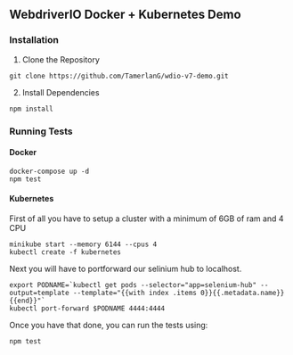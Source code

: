 ## WebdriverIO Docker + Kubernetes Demo
### Installation
1. Clone the Repository

``` 
git clone https://github.com/TamerlanG/wdio-v7-demo.git 
```

2. Install Dependencies
```` 
npm install 
````

### Running Tests
#### Docker
````
docker-compose up -d 
npm test
````

#### Kubernetes
First of all you have to setup a cluster with a minimum of 6GB of ram and 4 CPU    
````
minikube start --memory 6144 --cpus 4
kubectl create -f kubernetes
````
Next you will have to portforward our selinium hub to localhost. 
````
export PODNAME=`kubectl get pods --selector="app=selenium-hub" --output=template --template="{{with index .items 0}}{{.metadata.name}}{{end}}"`
kubectl port-forward $PODNAME 4444:4444
````
Once you have that done, you can run the tests using:
````
npm test
````